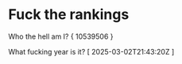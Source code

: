 # Fuck the rankings

Who the hell am I?
{ 10539506 }

What fucking year is it?
[ 2025-03-02T21:43:20Z ]
